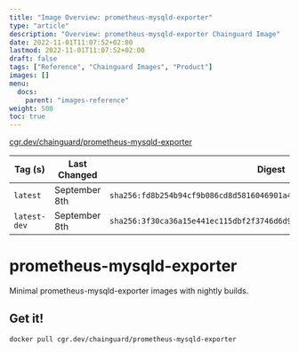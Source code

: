 ```yaml
---
title: "Image Overview: prometheus-mysqld-exporter"
type: "article"
description: "Overview: prometheus-mysqld-exporter Chainguard Image"
date: 2022-11-01T11:07:52+02:00
lastmod: 2022-11-01T11:07:52+02:00
draft: false
tags: ["Reference", "Chainguard Images", "Product"]
images: []
menu:
  docs:
    parent: "images-reference"
weight: 500
toc: true
---
```


[cgr.dev/chainguard/prometheus-mysqld-exporter](https://github.com/chainguard-images/images/tree/main/images/prometheus-mysqld-exporter)

| Tag (s)       | Last Changed  | Digest                                                                    |
|---------------|---------------|---------------------------------------------------------------------------|
|  `latest`     | September 8th | `sha256:fd8b254b94cf9b086cd8d5816046901a4b61b3356a7e1a9fde7bf5d660bb4c66` |
|  `latest-dev` | September 8th | `sha256:3f30ca36a15e441ec115dbf2f3746d6d92d1b0deffe1253d1febf622ae66a5a2` |

# prometheus-mysqld-exporter

Minimal prometheus-mysqld-exporter images with nightly builds.

## Get it!

```shell
docker pull cgr.dev/chainguard/prometheus-mysqld-exporter
```
